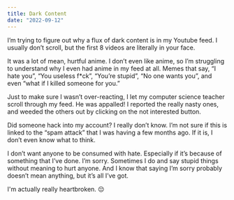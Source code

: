 ```yaml
---
title: Dark Content
date: "2022-09-12"
---
```


I’m trying to figure out why a flux of dark content is in my Youtube feed. I usually don’t scroll, but the first 8 videos are literally in your face.

It was a lot of mean, hurtful anime. I don’t even like anime, so I’m struggling to understand why I even had anime in my feed at all. Memes that say, “I hate you”, “You useless f*ck”, “You’re stupid”, “No one wants you”, and even “what if I killed someone for you.”

Just to make sure I wasn’t over-reacting, I let my computer science teacher scroll through my feed. He was appalled! I reported the really nasty ones, and weeded the others out by clicking on the not interested button.

Did someone hack into my account? I really don’t know. I’m not sure if this is linked to the “spam attack” that I was having a few months ago. If it is, I don’t even know what to think.

I don’t want anyone to be consumed with hate. Especially if it’s because of something that I’ve done. I’m sorry.  Sometimes I do and say stupid things without meaning to hurt anyone. And I know that saying I’m sorry probably doesn’t mean anything, but it’s all I’ve got. 

I'm actually really heartbroken. 😔
